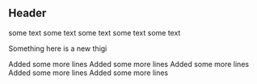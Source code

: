 ## Header


some text
some text
some text
some text
some text


Something here is a new thigi

Added some more lines
Added some more lines
Added some more lines
Added some more lines
Added some more lines
